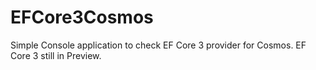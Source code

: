 # EFCore3Cosmos
Simple Console application to check EF Core 3 provider for Cosmos. EF Core 3 still in Preview.

